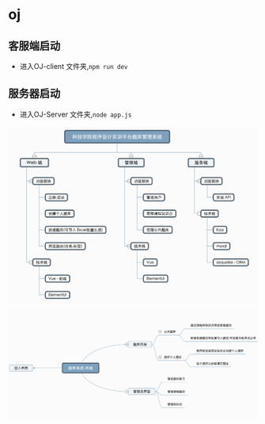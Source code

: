# oj

## 客服端启动
- 进入OJ-client 文件夹,`npm run dev`
## 服务器启动
- 进入OJ-Server 文件夹,`node app.js`

![](https://raw.githubusercontent.com/Moking1997/NotePhoto/master/20200112151801.png)
![](https://raw.githubusercontent.com/Moking1997/NotePhoto/master/20200112151919.png)


